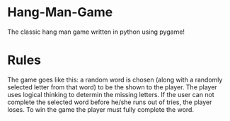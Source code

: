 # Hang-Man-Game
The classic hang man game written in python using pygame!

# Rules
The game goes like this: a random word is chosen (along with a randomly selected letter from that word) to be the shown to the player. The player uses logical thinking to determin the missing letters. If the user can not complete the selected word before he/she runs out of tries, the player loses. To win the game the player must fully complete the word.


